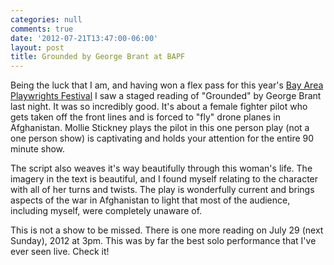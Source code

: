 ```yaml
---
categories: null
comments: true
date: '2012-07-21T13:47:00-06:00'
layout: post
title: Grounded by George Brant at BAPF
---
```


Being the luck that I am, and having won a flex pass for this year's [Bay Area Playwrights Festival](http://www.playwrightsfoundation.org/index.php?p=263) I saw a staged reading of "Grounded" by George Brant last night. It was so incredibly good. It's about a female fighter pilot who gets taken off the front lines and is forced to "fly" drone planes in Afghanistan. Mollie Stickney plays the pilot in this one person play (not a one person show) is captivating and holds your attention for the entire 90 minute show. 

The script also weaves it's way beautifully through this woman's life. The imagery in the text is beautiful, and I found myself relating to the character with all of her turns and twists. The play is wonderfully current and brings aspects of the war in Afghanistan to light that most of the audience, including myself, were completely unaware of.

This is not a show to be missed. There is one more reading on July 29 (next Sunday), 2012 at 3pm. This was by far the best solo performance that I've ever seen live. Check it!